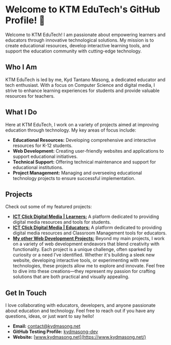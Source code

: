 # Welcome to KTM EduTech's GitHub Profile! 👋

Welcome to KTM EduTech! I am passionate about empowering learners and educators through innovative technological solutions. My mission is to create educational resources, develop interactive learning tools, and support the education community with cutting-edge technology.

## Who I Am
KTM EduTech is led by me, Kyd Tantano Masong, a dedicated educator and tech enthusiast. With a focus on Computer Science and digital media, I strive to enhance learning experiences for students and provide valuable resources for teachers.

## What I Do
Here at KTM EduTech, I work on a variety of projects aimed at improving education through technology. My key areas of focus include:

- **Educational Resources:** Developing comprehensive and interactive resources for K-12 students.
- **Web Development:** Creating user-friendly websites and applications to support educational initiatives.
- **Technical Support:** Offering technical maintenance and support for educational institutions.
- **Project Management:** Managing and overseeing educational technology projects to ensure successful implementation.

## Projects
Check out some of my featured projects:

- [**ICT Click Digital Media | Learners:**](https://ictdir.net/) A platform dedicated to providing digital media resources and tools for students.
- [**ICT Click Digital Media | Educators:**](https://www.ictclickdigitalmedia.net/) A platform dedicated to providing digital media resources and Classroom Management tools for educators.
- [**My other Web Development Projects:**](https://github.com/kydmasong-dev) Beyond my main projects, I work on a variety of web development endeavors that blend creativity with functionality. Each project is a unique challenge, often sparked by curiosity or a need I’ve identified. Whether it's building a sleek new website, developing interactive tools, or experimenting with new technologies, these projects allow me to explore and innovate. Feel free to dive into these creations—they represent my passion for crafting solutions that are both practical and visually appealing.

## Get In Touch
I love collaborating with educators, developers, and anyone passionate about education and technology. Feel free to reach out if you have any questions, ideas, or just want to say hello!

- **Email:** [contact@kydmasong.net](mailto:contact@kydmasong.net)
- **GitHub Testing Profile:** [kydmasong-dev](https://github.com/kydmasong-dev)
- **Website:** [www.kydmasong.net](https://www.kydmasong.net/)
